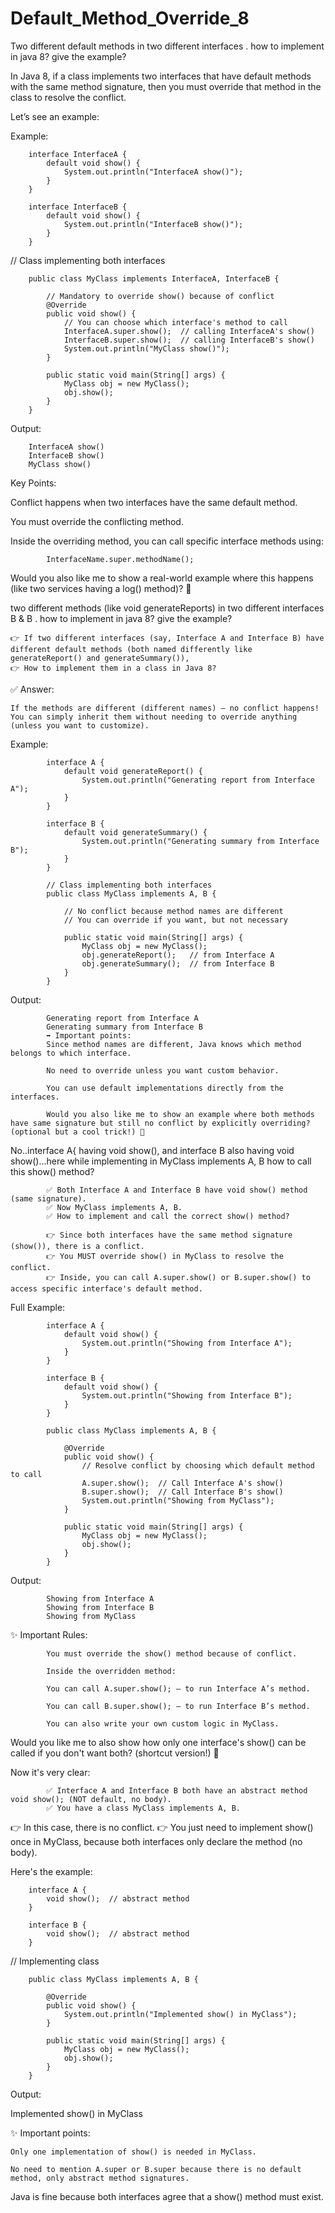 # Default_Method_Override_8


Two different default methods in two different interfaces . how to implement in java 8? give the example?

In Java 8, if a class implements two interfaces that have default methods with the same method signature, then you must override that method in the class to resolve the conflict.

Let’s see an example:

Example:

		interface InterfaceA {
			default void show() {
				System.out.println("InterfaceA show()");
			}
		}

		interface InterfaceB {
			default void show() {
				System.out.println("InterfaceB show()");
			}
		}

// Class implementing both interfaces

		public class MyClass implements InterfaceA, InterfaceB {

			// Mandatory to override show() because of conflict
			@Override
			public void show() {
				// You can choose which interface's method to call
				InterfaceA.super.show();  // calling InterfaceA's show()
				InterfaceB.super.show();  // calling InterfaceB's show()
				System.out.println("MyClass show()");
			}

			public static void main(String[] args) {
				MyClass obj = new MyClass();
				obj.show();
			}
		}
Output:

		InterfaceA show()
		InterfaceB show()
		MyClass show()
		
		
Key Points:

Conflict happens when two interfaces have the same default method.

You must override the conflicting method.

Inside the overriding method, you can call specific interface methods using:

			InterfaceName.super.methodName();

Would you also like me to show a real-world example where this happens (like two services having a log() method)? 🚀

two different methods (like void generateReports) in two different interfaces B & B . how to implement in java 8? give the example?

	👉 If two different interfaces (say, Interface A and Interface B) have different default methods (both named differently like generateReport() and generateSummary()),
	👉 How to implement them in a class in Java 8?

✅ Answer:

	If the methods are different (different names) — no conflict happens!
	You can simply inherit them without needing to override anything (unless you want to customize).

Example:

			interface A {
				default void generateReport() {
					System.out.println("Generating report from Interface A");
				}
			}

			interface B {
				default void generateSummary() {
					System.out.println("Generating summary from Interface B");
				}
			}

			// Class implementing both interfaces
			public class MyClass implements A, B {

				// No conflict because method names are different
				// You can override if you want, but not necessary

				public static void main(String[] args) {
					MyClass obj = new MyClass();
					obj.generateReport();   // from Interface A
					obj.generateSummary();  // from Interface B
				}
			}
Output:

			Generating report from Interface A
			Generating summary from Interface B
			➡️ Important points:
			Since method names are different, Java knows which method belongs to which interface.

			No need to override unless you want custom behavior.

			You can use default implementations directly from the interfaces.

			Would you also like me to show an example where both methods have same signature but still no conflict by explicitly overriding? (optional but a cool trick!) 🚀


No..interface A{ having void show(), and interface B also having void show()...here while implementing in MyClass implements A, B  how to call this show()  method?

			✅ Both Interface A and Interface B have void show() method (same signature).
			✅ Now MyClass implements A, B.
			✅ How to implement and call the correct show() method?

			👉 Since both interfaces have the same method signature (show()), there is a conflict.
			👉 You MUST override show() in MyClass to resolve the conflict.
			👉 Inside, you can call A.super.show() or B.super.show() to access specific interface's default method.

Full Example:

			interface A {
				default void show() {
					System.out.println("Showing from Interface A");
				}
			}

			interface B {
				default void show() {
					System.out.println("Showing from Interface B");
				}
			}

			public class MyClass implements A, B {

				@Override
				public void show() {
					// Resolve conflict by choosing which default method to call
					A.super.show();  // Call Interface A's show()
					B.super.show();  // Call Interface B's show()
					System.out.println("Showing from MyClass");
				}

				public static void main(String[] args) {
					MyClass obj = new MyClass();
					obj.show();
				}
			}
Output:

			Showing from Interface A
			Showing from Interface B
			Showing from MyClass
			
			
✨ Important Rules:

			You must override the show() method because of conflict.

			Inside the overridden method:

			You can call A.super.show(); — to run Interface A’s method.

			You can call B.super.show(); — to run Interface B’s method.

			You can also write your own custom logic in MyClass.

Would you like me to also show how only one interface's show() can be called if you don't want both? (shortcut version!) 🚀


Now it's very clear:

			✅ Interface A and Interface B both have an abstract method void show(); (NOT default, no body).
			✅ You have a class MyClass implements A, B.

👉 In this case, there is no conflict.
👉 You just need to implement show() once in MyClass, because both interfaces only declare the method (no body).

Here's the example:

		interface A {
			void show();  // abstract method
		}

		interface B {
			void show();  // abstract method
		}

// Implementing class

		public class MyClass implements A, B {

			@Override
			public void show() {
				System.out.println("Implemented show() in MyClass");
			}

			public static void main(String[] args) {
				MyClass obj = new MyClass();
				obj.show();
			}
		}
Output:

Implemented show() in MyClass

✨ Important points:

    Only one implementation of show() is needed in MyClass.
    
    No need to mention A.super or B.super because there is no default method, only abstract method signatures.

Java is fine because both interfaces agree that a show() method must exist.










